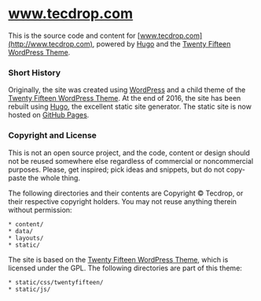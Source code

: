 # www.tecdrop.com
This is the source code and content for [www.tecdrop.com](http://www.tecdrop.com), powered by [Hugo](https://gohugo.io) and the [Twenty Fifteen WordPress Theme](https://wordpress.org/themes/twentyfifteen/).

### Short History

Originally, the site was created using [WordPress](https://wordpress.org) and a child theme of the [Twenty Fifteen WordPress Theme](https://wordpress.org/themes/twentyfifteen/). At the end of 2016, the site has been rebuilt using [Hugo](https://gohugo.io), the excellent static site generator. The static site is now hosted on [GitHub Pages](https://github.com/tecdrop/tecdrop.github.io).

### Copyright and License

This is not an open source project, and the code, content or design should not be reused somewhere else regardless of commercial or noncommercial purposes. Please, get inspired; pick ideas and snippets, but do not copy-paste the whole thing.

The following directories and their contents are Copyright © Tecdrop, or their respective copyright holders. You may not reuse anything therein without permission:

```
* content/
* data/
* layouts/
* static/
```

The site is based on the [Twenty Fifteen WordPress Theme](https://wordpress.org/themes/twentyfifteen/), which is licensed under the GPL. The following directories are part of this theme:

```
* static/css/twentyfifteen/
* static/js/
```


